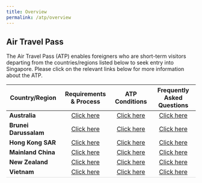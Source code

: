```yaml
---
title: Overview
permalink: /atp/overview
---
```


## Air Travel Pass

The Air Travel Pass (ATP) enables foreigners who are short-term visitors departing from the countries/regions listed below to seek entry into Singapore. Please click on the relevant links below for more information about the ATP. 

<table>
<thead>
  <tr>
    <th>Country/Region</th>
    <th>Requirements & Process</th>
    <th>ATP Conditions</th>
    <th>Frequently Asked Questions</th>
  </tr>
</thead>
<tbody>
  <tr>
    <td><b>Australia</b></td>
    <td style="text-align:center;"><a href="/australia/atp/requirements-and-process">Click here</a></td>
     <td style="text-align:center;"><a href="/australia/atp/conditions">Click here</a></td>
      <td style="text-align:center;"><a href="/australia/atp/faq">Click here</a></td>
  </tr>
    <tr>
    <td><b>Brunei Darussalam</b></td>
      <td style="text-align:center;"><a href="/brunei/atp/requirements-and-process">Click here</a></td>
      <td style="text-align:center;"><a href="/brunei/atp/conditions">Click here</a></td>
      <td style="text-align:center;"><a href="/brunei/atp/faq">Click here</a></td>
  </tr>
  <tr>
    <td><b>Hong Kong SAR</b></td>
      <td style="text-align:center;"><a href="/hongkong/atp/requirements-and-process">Click here</a></td>
      <td style="text-align:center;"><a href="/hongkong/atp/conditions">Click here</a></td>
      <td style="text-align:center;"><a href="/hongkong/atp/faq">Click here</a></td>
  </tr>
    <tr>
    <td><b>Mainland China</b></td>
    <td style="text-align:center;"><a href="/china/atp/requirements-and-process">Click here</a></td>
      <td style="text-align:center;"><a href="/china/atp/conditions">Click here</a></td>
      <td style="text-align:center;"><a href="/china/atp/faq">Click here</a></td>
  </tr>
   <tr>
    <td ><b>New Zealand</b></td>
    <td style="text-align:center;"><a href="/newzealand/atp/requirements-and-process">Click here</a></td>
     <td style="text-align:center;"><a href="/newzealand/atp/conditions">Click here</a></td>
     <td style="text-align:center;"><a href="/newzealand/atp/faq">Click here</a></td>
  </tr>
     <tr>
    <td style="border-bottom:1px solid #D8D8D8; "><b>Vietnam</b></td>
       <td style="border-bottom:1px solid #D8D8D8; text-align:center;"><a href="/vietnam/atp/requirements-and-process">Click here</a></td>
       <td style="border-bottom:1px solid #D8D8D8; text-align:center;"><a href="/vietnam/atp/conditions">Click here</a></td>
    <td style="border-bottom:1px solid #D8D8D8; text-align:center;"><a href="/vietnam/atp/faq">Click here</a></td>
  </tr>
  </tbody>
  </table>

 

